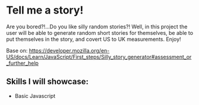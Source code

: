 # Tell me a story!
Are you bored?!...Do you like silly random stories?! Well, in this project the user will be able to generate random short stories for themselves, be able to put themselves in the story, and covert US to UK measurements. Enjoy! 


Base on: https://developer.mozilla.org/en-US/docs/Learn/JavaScript/First_steps/Silly_story_generator#assessment_or_further_help


## Skills I will showcase: 
- Basic Javascript